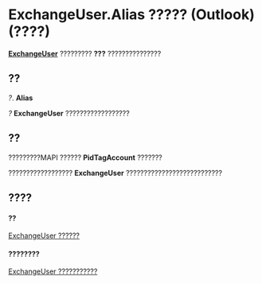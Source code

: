 
# ExchangeUser.Alias ????? (Outlook)(????)

 **[ExchangeUser](6ec117d1-7fdb-aa36-b567-1242f8238df0.md)** ????????? **???** ???????????????


## ??

 _?_. **Alias**

 _?_ **ExchangeUser** ??????????????????


## ??

?????????MAPI ?????? **PidTagAccount** ???????

??????????????????  **ExchangeUser** ???????????????????????????


## ????


#### ??


[ExchangeUser ??????](6ec117d1-7fdb-aa36-b567-1242f8238df0.md)
#### ????????


[ExchangeUser ???????????](http://msdn.microsoft.com/library/b9489e9d-0b8e-1c8d-d5df-8def4b1ee5e8%28Office.15%29.aspx)